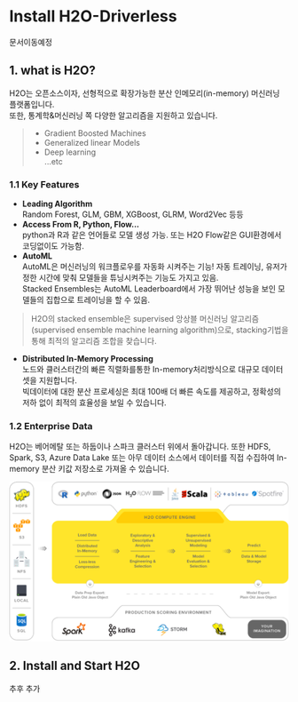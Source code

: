 # Install H2O-Driverless
문서이동예정

## 1. what is H2O?
H2O는 오픈소스이자, 선형적으로 확장가능한 분산 인메모리(in-memory) 머신러닝 플랫폼입니다.  
또한, 통계학&머신러닝 쪽 다양한 알고리즘을 지원하고 있습니다.
> * Gradient Boosted Machines
>* Generalized linear Models
>* Deep learning  
>...etc

### 1.1 Key Features
- **Leading Algorithm**  
Random Forest, GLM, GBM, XGBoost, GLRM, Word2Vec 등등 
- **Access From R, Python, Flow...**  
python과 R과 같은 언어들로 모델 생성 가능. 또는 H2O Flow같은 GUI환경에서 코딩없이도 가능함.  
- **AutoML**  
AutoML은 머신러닝의 워크플로우를 자동화 시켜주는 기능! 자동 트레이닝, 유저가 정한 시간에 맞춰 모델들을 튜닝시켜주는 기능도 가지고 있음.  
Stacked Ensembles는 AutoML Leaderboard에서 가장 뛰어난 성능을 보인 모델들의 집합으로 트레이닝을 할 수 있음.
>H2O의 stacked ensemble은 supervised 앙상블 머신러닝 알고리즘(supervised ensemble machine learning algorithm)으로, stacking기법을 통해 최적의 알고리즘 조합을 찾습니다.

- **Distributed In-Memory Processing**  
노드와 클러스터간의 빠른 직렬화를통한 In-memory처리방식으로 대규모 데이터셋을 지원합니다.  
빅데이터에 대한 분산 프로세싱은 최대 100배 더 빠른 속도를 제공하고, 정확성의 저하 없이 최적의 효율성을 보일 수 있습니다.

### 1.2 Enterprise Data
H2O는 베어메탈 또는 하둡이나 스파크 클러스터 위에서 돌아갑니다. 또한 HDFS, Spark, S3, Azure Data Lake 또는 아무 데이터 소스에서 데이터를 직접 수집하여 In-memory 분산 키값 저장소로 가져올 수 있습니다.  

![Alt text](./img/0.png)

## 2. Install and Start H2O
추후 추가